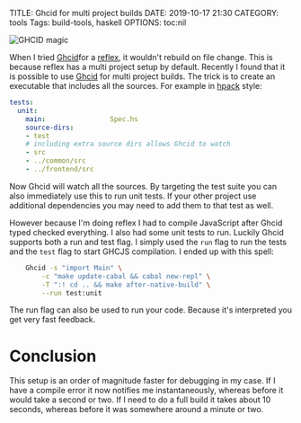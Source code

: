 TITLE: Ghcid for multi project builds
DATE: 2019-10-17 21:30
CATEGORY: tools
Tags: build-tools, haskell
OPTIONS: toc:nil

![GHCID magic](/images/2019/fire.svg)

When I tried [Ghcid](https://github.com/ndmitchell/ghcid)for a
[reflex](http://hackage.haskell.org/package/reflex),
it wouldn't rebuild on file change.
This is because reflex has a multi project setup by default.
Recently I found that it is possible to use
[Ghcid](https://github.com/ndmitchell/Ghcid) for multi project builds.
The trick is to create an executable that includes all the sources.
For example in [hpack](https://github.com/sol/hpack) style:

```yaml
tests:
  unit:
    main:                Spec.hs
    source-dirs:
    - test
    # including extra source dirs allows Ghcid to watch
    - src 
    - ../common/src
    - ../frontend/src
```

Now Ghcid will watch all the sources.
By targeting the test suite you can also immediately use this to run
unit tests.
If your other project use additional dependencies you may need to add
them to that test as well.

However because I'm doing reflex I had to compile JavaScript after Ghcid
typed checked everything. I also had some unit tests to run.
Luckily Ghcid supports both a run and test flag.
I simply used the `run` flag to run the tests and the `test`
flag to start GHCJS compilation.
I ended up with this spell:

```bash
    Ghcid -s "import Main" \
        -c "make update-cabal && cabal new-repl" \
        -T ":! cd .. && make after-native-build" \
        --run test:unit
```

The run flag can also be used to run your code.
Because it's interpreted you get very fast feedback.

# Conclusion
This setup is an order of magnitude faster for debugging in my case.
If I have a compile error it now notifies me instantaneously,
whereas before it would take a second or two.
If I need to do a full build it takes about 10 seconds,
whereas before it was somewhere around a minute or two.
